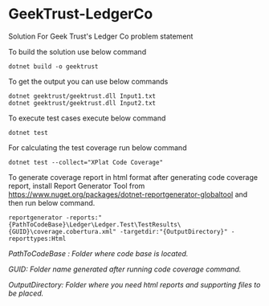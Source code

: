# GeekTrust-LedgerCo
Solution For Geek Trust's Ledger Co problem statement

To build the solution use below command

```
dotnet build -o geektrust
```
To get the output you can use below commands

```
dotnet geektrust/geektrust.dll Input1.txt
dotnet geektrust/geektrust.dll Input2.txt
```

To execute test cases execute below command

```
dotnet test
```
For calculating the test coverage run below command 

```
dotnet test --collect="XPlat Code Coverage"
```

To generate coverage report in html format after generating code coverage report, install Report Generator Tool from https://www.nuget.org/packages/dotnet-reportgenerator-globaltool and then run below command.

```
reportgenerator -reports:"{PathToCodeBase}\Ledger\Ledger.Test\TestResults\{GUID}\coverage.cobertura.xml" -targetdir:"{OutputDirectory}" -reporttypes:Html
```
*PathToCodeBase : Folder where code base is located.*

*GUID: Folder name generated after running code coverage command.*

*OutputDirectory: Folder where you need html reports and supporting files to be placed.*



